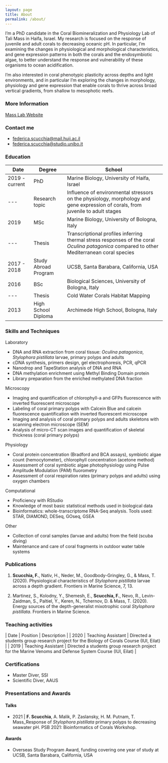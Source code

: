 ```yaml
---
layout: page
title: About
permalink: /about/
---
```


I’m a PhD candidate in the Coral Biomineralization and Physiology Lab of Tali Mass in Haifa, Israel.
My research is focused on the response of juvenile and adult corals to decreasing oceanic pH. In particular, I’m examining the changes in physiological and morphological characteristics,  and gene expression patterns in both the corals and the endosymbiotic algae, to better understand the response and vulnerability of these organisms to ocean acidification. 

I’m also interested in coral phenotypic plasticity across depths and light environments, and in particular I’m exploring the changes in morphology, physiology and gene expression that enable corals to thrive across broad vertical gradients, from shallow to mesophotic reefs.

### More Information

[Mass Lab Website](https://sites.google.com/marsci.haifa.ac.il/masslab/home?authuser=0/)  

### Contact me

- [federica.scucchia@mail.huji.ac.il](mailto:federica.scucchia@mail.huji.ac.il)
- [federica.scucchia@studio.unibo.it](mailto:federica.scucchia@studio.unibo.it)


### Education

| Date | Degree | School |
|--|--|--|
| 2019 - current | PhD | Marine Biology, University of Haifa, Israel |
|---| Research topic | Influence of environmental stressors on the physiology, morphology and gene expression of corals, from juvenile to adult stages |
| 2019 | MSc | Marine Biology, University of Bologna, Italy |
|---| Thesis | Transcriptional profiles inferring thermal stress responses of the coral _Oculina patagonica_ compared to other Mediterranean coral species |
| 2017 - 2018 | Study Abroad Program | UCSB, Santa Barabara, California, USA |
| 2016 | BSc | Biological Sciences, University of Bologna, Italy |
|---| Thesis | Cold Water Corals Habitat Mapping |
| 2013 | High School Diploma | Archimede High School, Bologna, Italy |


###  Skills and Techniques

Laboratory
- DNA and RNA extraction from coral tissue: _Oculina patagonica_, _Stylophora pistillata_ larvae, primary polyps and adults 
- cDNA synthesis, primers design, gel electrophoresis, PCR, qPCR 
- Nanodrop and TapeStation analysis of DNA and RNA
- DNA methylation enrichment using Methyl Binding Domain protein
- Library preparation from the enriched methylated DNA fraction

Microscopy
- Imaging and quantification of chlorophyll-a and GFPs fluorescence with inverted fluorescent microscope
- Labeling of coral primary polyps with Calcein Blue and calcein fluorescence quantification with inverted fluorescent microscope
- Imaging and analysis of coral primary polyps and adults skeletons with scanning electron microscope (SEM)
- Analysis of micro-CT scan images and quantification of skeletal thickness (coral primary polyps)

Physiology
- Coral protein concentration (Bradford and BCA assays), symbiotic algae count (hemocytometer), chlorophyll concentration (acetone method)
- Assessment of coral symbiotic algae photophysiology using Pulse Amplitude Modulation (PAM) fluorometry
- Assessment of coral respiration rates (primary polyps and adults) using oxygen chambers 

Computational
- Proficiency with RStudio
- Knowledge of most basic statistical methods used in biological data 
- Bioinformatics: whole-transcriptome RNA-Seq analysis. Tools used: STAR, DIAMOND, DESeq, GOseq, GSEA

Other
- Collection of coral samples (larvae and adults) from the field (scuba diving)
- Maintenance and care of coral fragments in outdoor water table systems


### Publications

1. **Scucchia, F.**, Nativ, H., Neder, M., Goodbody-Gringley, G., & Mass, T. (2020). Physiological characteristics of _Stylophora pistillata_ larvae across a depth gradient. Frontiers in Marine Science, 7, 13.

2. Martinez, S., Kolodny, Y., Shemesh, E., **Scucchia, F.**, Nevo, R., Levin-Zaidman, S., Paltiel, Y., Keren, N., Tchernov, D. & Mass, T. (2020). Energy sources of the depth-generalist mixotrophic coral _Stylophora pistillata_. Frontiers in Marine Science.


### Teaching activities

 | Date | Position | Description |
 | 2020 |  Teaching Assistant  |  Directed a students group research project for the Biology of Corals Course (IUI, Eilat)  |
 | 2019 |  Teaching Assistant  |  Directed a students group research project for the Marine Venoms and Defense System Course (IUI, Eilat)  |

### Certifications

- Master Diver, SSI
- Scientific Diver, AAUS

### Presentations and Awards

#### Talks
- 2021 | **F. Scucchia**, A. Malik, P. Zaslansky, H. M. Putnam, T. Mass_Response of _Stylophora pistillata_ primary polyps to decreasing seawater pH. PSB 2021: Bioinformatics of Corals Workshop.

#### Awards
- Overseas Study Program Award, funding covering one year of study at UCSB, Santa Barabara, California, USA
